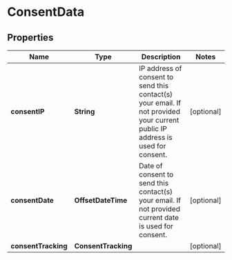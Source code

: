 

# ConsentData


## Properties

Name | Type | Description | Notes
------------ | ------------- | ------------- | -------------
**consentIP** | **String** | IP address of consent to send this contact(s) your email. If not provided your current public IP address is used for consent. |  [optional]
**consentDate** | **OffsetDateTime** | Date of consent to send this contact(s) your email. If not provided current date is used for consent. |  [optional]
**consentTracking** | **ConsentTracking** |  |  [optional]



